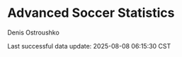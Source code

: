 # Advanced Soccer Statistics
Denis Ostroushko

<!-- gfm -->

Last successful data update: 2025-08-08 06:15:30 CST
